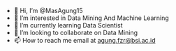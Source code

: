 - 👋 Hi, I’m @MasAgung15
- 👀 I’m interested in Data Mining And Machine Learning
- 🌱 I’m currently learning Data Scientist
- 💞️ I’m looking to collaborate on Data Mining
- 📫 How to reach me email at agung.fzr@bsi.ac.id 

<!---
MasAgung15/MasAgung15 is a ✨ special ✨ repository because its `README.md` (this file) appears on your GitHub profile.
You can click the Preview link to take a look at your changes.
--->
